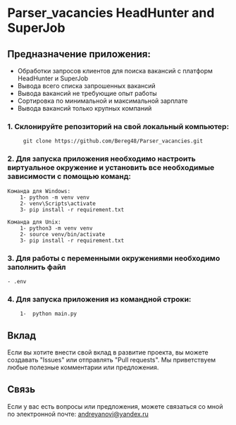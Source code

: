 # Parser_vacancies HeadHunter and SuperJob

## Предназначение приложения:
- Обработки запросов клиентов для поиска вакансий с платформ  HeadHunter и SuperJob
- Вывода всего списка запрошенных вакансий
- Вывода вакансий не требующие опыт работы
- Сортировка по минимальной и максимальной зарплате
- Вывода вакансий только крупных компаний

### 1. Склонируйте репозиторий на свой локальный компьютер:
         git clone https://github.com/Bereg48/Parser_vacancies.git

### 2. Для запуска приложения необходимо настроить виртуальное окружение и установить все необходимые зависимости с помощью команд:
    Команда для Windows:
        1- python -m venv venv
        2- venv\Scripts\activate
        3- pip install -r requirement.txt

    Команда для Unix:
        1- python3 -m venv venv
        2- source venv/bin/activate 
        3- pip install -r requirement.txt


### 3. Для работы с переменными окружениями необходимо заполнить файл
    - .env

### 4. Для запуска приложения из командной строки:
        1-  python main.py

## Вклад

Если вы хотите внести свой вклад в развитие проекта, вы можете создавать "Issues" или отправлять "Pull requests". Мы приветствуем любые полезные комментарии или предложения.

## Связь

Если у вас есть вопросы или предложения, можете связаться со мной по электронной почте: andreyanovi@yandex.ru
